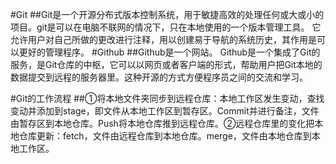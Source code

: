 #Git
##Git是一个开源分布式版本控制系统，用于敏捷高效的处理任何或大或小的项目。git是可以在电脑不联网的情况下，只在本地使用的一个版本管理工具。
它允许用户对自己所做的更改进行注释，用以创建易于导航的系统历史，其作用是可以更好的管理程序。
#Github
##Github是一个网站。 Github是一个集成了Git的服务，是Git仓库的中枢，它可以以网页或者客户端的形式，帮助用户把Git本地的数据提交到远程的服务器里。这种开源的方式方便程序员之间的交流和学习。

#Git的工作流程
##①将本地文件夹同步到远程仓库：本地工作区发生变动，查找变动并添加到stage，即文件从本地工作区到暂存区。Commit并进行备注，文件由暂存区到本地仓库。Push将本地仓库推到远程仓库。②远程仓库里的变化把本地仓库更新：fetch，文件由远程仓库到本地仓库。merge，文件由本地仓库到本地工作区。







